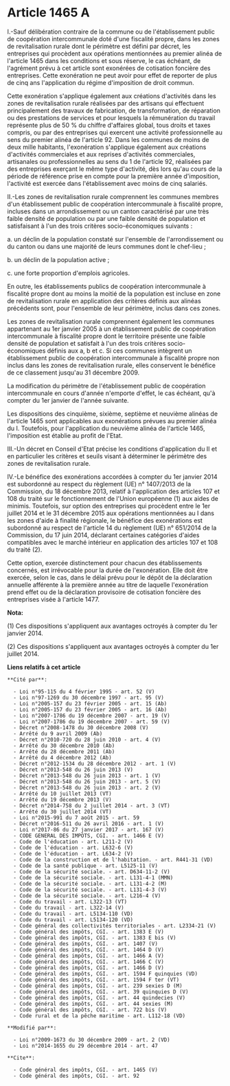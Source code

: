 # Article 1465 A

I.-Sauf délibération contraire de la commune ou de l'établissement public de coopération intercommunale doté d'une fiscalité
propre, dans les zones de revitalisation rurale dont le périmètre est défini par décret, les entreprises qui procèdent aux
opérations mentionnées au premier alinéa de l'article 1465 dans les conditions et sous réserve, le cas échéant, de l'agrément
prévu à cet article sont exonérées de cotisation foncière des entreprises. Cette exonération ne peut avoir pour effet de
reporter de plus de cinq ans l'application du régime d'imposition de droit commun. 

Cette exonération s'applique également aux créations d'activités dans les zones de revitalisation rurale réalisées par des
artisans qui effectuent principalement des travaux de fabrication, de transformation, de réparation ou des prestations de
services et pour lesquels la rémunération du travail représente plus de 50 % du chiffre d'affaires global, tous droits et
taxes compris, ou par des entreprises qui exercent une activité professionnelle au sens du premier alinéa de l'article 92.
Dans les communes de moins de deux mille habitants, l'exonération s'applique également aux créations d'activités commerciales
et aux reprises d'activités commerciales, artisanales ou professionnelles au sens du 1 de l'article 92, réalisées par des
entreprises exerçant le même type d'activité, dès lors qu'au cours de la période de référence prise en compte pour la
première année d'imposition, l'activité est exercée dans l'établissement avec moins de cinq salariés. 

II.-Les zones de revitalisation rurale comprennent les communes membres d'un établissement public de coopération
intercommunale à fiscalité propre, incluses dans un arrondissement ou un canton caractérisé par une très faible densité de
population ou par une faible densité de population et satisfaisant à l'un des trois critères socio-économiques suivants : 

a. un déclin de la population constaté sur l'ensemble de l'arrondissement ou du canton ou dans une majorité de leurs communes
dont le chef-lieu ; 

b. un déclin de la population active ; 

c. une forte proportion d'emplois agricoles. 

En outre, les établissements publics de coopération intercommunale à fiscalité propre dont au moins la moitié de la
population est incluse en zone de revitalisation rurale en application des critères définis aux alinéas précédents sont, pour
l'ensemble de leur périmètre, inclus dans ces zones. 

Les zones de revitalisation rurale comprennent également les communes appartenant au 1er janvier 2005 à un établissement
public de coopération intercommunale à fiscalité propre dont le territoire présente une faible densité de population et
satisfait à l'un des trois critères socio-économiques définis aux a, b et c. Si ces communes intègrent un établissement
public de coopération intercommunale à fiscalité propre non inclus dans les zones de revitalisation rurale, elles conservent
le bénéfice de ce classement jusqu'au 31 décembre 2009. 

La modification du périmètre de l'établissement public de coopération intercommunale en cours d'année n'emporte d'effet, le
cas échéant, qu'à compter du 1er janvier de l'année suivante. 

Les dispositions des cinquième, sixième, septième et neuvième alinéas de l'article 1465 sont applicables aux exonérations
prévues au premier alinéa du I. Toutefois, pour l'application du neuvième alinéa de l'article 1465, l'imposition est établie
au profit de l'Etat. 

III.-Un décret en Conseil d'Etat précise les conditions d'application du II et en particulier les critères et seuils visant à
déterminer le périmètre des zones de revitalisation rurale. 

IV.-Le bénéfice des exonérations accordées à compter du 1er janvier 2014 est subordonné au respect du règlement (UE) n°
1407/2013 de la Commission, du 18 décembre 2013, relatif à l'application des articles 107 et 108 du traité sur le
fonctionnement de l'Union européenne (1) aux aides de minimis. Toutefois, sur option des entreprises qui procèdent entre le
1er juillet 2014 et le 31 décembre 2015 aux opérations mentionnées au I dans les zones d'aide à finalité régionale, le
bénéfice des exonérations est subordonné au respect de l'article 14 du règlement (UE) n° 651/2014 de la Commission, du 17
juin 2014, déclarant certaines catégories d'aides compatibles avec le marché intérieur en application des articles 107 et 108
du traité (2). 

Cette option, exercée distinctement pour chacun des établissements concernés, est irrévocable pour la durée de l'exonération.
Elle doit être exercée, selon le cas, dans le délai prévu pour le dépôt de la déclaration annuelle afférente à la première
année au titre de laquelle l'exonération prend effet ou de la déclaration provisoire de cotisation foncière des entreprises
visée à l'article 1477.

**Nota:**

(1) Ces dispositions s'appliquent aux avantages octroyés à compter du 1er janvier 2014.

(2) Ces dispositions s'appliquent aux avantages octroyés à compter du 1er juillet 2014.

**Liens relatifs à cet article**

	**Cité par**:

	  - Loi n°95-115 du 4 février 1995 - art. 52 (V)
	  - Loi n°97-1269 du 30 décembre 1997 - art. 95 (V)
	  - Loi n°2005-157 du 23 février 2005 - art. 15 (Ab)
	  - Loi n°2005-157 du 23 février 2005 - art. 16 (Ab)
	  - Loi n°2007-1786 du 19 décembre 2007 - art. 19 (V)
	  - Loi n°2007-1786 du 19 décembre 2007 - art. 59 (V)
	  - Décret n°2008-1478 du 30 décembre 2008 (V)
	  - Arrêté du 9 avril 2009 (Ab)
	  - Décret n°2010-720 du 28 juin 2010 - art. 4 (V)
	  - Arrêté du 30 décembre 2010 (Ab)
	  - Arrêté du 28 décembre 2011 (Ab)
	  - Arrêté du 4 décembre 2012 (Ab)
	  - Décret n°2012-1534 du 28 décembre 2012 - art. 1 (V)
	  - Décret n°2013-548 du 26 juin 2013 (V)
	  - Décret n°2013-548 du 26 juin 2013 - art. 1 (V)
	  - Décret n°2013-548 du 26 juin 2013 - art. 5 (V)
	  - Décret n°2013-548 du 26 juin 2013 - art. 2 (V)
	  - Arrêté du 10 juillet 2013 (VT)
	  - Arrêté du 19 décembre 2013 (V)
	  - Décret n°2014-758 du 2 juillet 2014 - art. 3 (VT)
	  - Arrêté du 30 juillet 2014 (VT)
	  - Loi n°2015-991 du 7 août 2015 - art. 59
	  - Décret n°2016-511 du 26 avril 2016 - art. 1 (V)
	  - Loi n°2017-86 du 27 janvier 2017 - art. 167 (V)
	  - CODE GENERAL DES IMPOTS, CGI. - art. 1466 E (V)
	  - Code de l'éducation - art. L211-2 (V)
	  - Code de l'éducation - art. L632-6 (V)
	  - Code de l'éducation - art. L634-2 (V)
	  - Code de la construction et de l'habitation. - art. R441-31 (VD)
	  - Code de la santé publique - art. L5125-11 (V)
	  - Code de la sécurité sociale. - art. D634-11-2 (V)
	  - Code de la sécurité sociale. - art. L131-4-1 (MMN)
	  - Code de la sécurité sociale. - art. L131-4-2 (M)
	  - Code de la sécurité sociale. - art. L131-4-3 (V)
	  - Code de la sécurité sociale. - art. L216-4 (V)
	  - Code du travail - art. L322-13 (VT)
	  - Code du travail - art. L322-14 (V)
	  - Code du travail - art. L5134-110 (VD)
	  - Code du travail - art. L5134-120 (VD)
	  - Code général des collectivités territoriales - art. L2334-21 (V)
	  - Code général des impôts, CGI. - art. 1383 E (V)
	  - Code général des impôts, CGI. - art. 1383 E bis (V)
	  - Code général des impôts, CGI. - art. 1407 (V)
	  - Code général des impôts, CGI. - art. 1464 D (V)
	  - Code général des impôts, CGI. - art. 1466 A (V)
	  - Code général des impôts, CGI. - art. 1466 C (V)
	  - Code général des impôts, CGI. - art. 1466 D (V)
	  - Code général des impôts, CGI. - art. 1594 F quinquies (VD)
	  - Code général des impôts, CGI. - art. 1594 F ter (VT)
	  - Code général des impôts, CGI. - art. 239 sexies D (M)
	  - Code général des impôts, CGI. - art. 39 quinquies D (V)
	  - Code général des impôts, CGI. - art. 44 quindecies (V)
	  - Code général des impôts, CGI. - art. 44 sexies (M)
	  - Code général des impôts, CGI. - art. 722 bis (V)
	  - Code rural et de la pêche maritime - art. L112-18 (VD)

	**Modifié par**:

	  - Loi n°2009-1673 du 30 décembre 2009 - art. 2 (VD)
	  - Loi n°2014-1655 du 29 décembre 2014 - art. 47

	**Cite**:

	  - Code général des impôts, CGI. - art. 1465 (V)
	  - Code général des impôts, CGI. - art. 92
